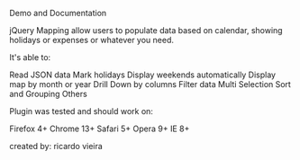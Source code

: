 Demo and Documentation

jQuery Mapping allow users to populate data based on calendar, showing holidays or expenses or whatever you need.

It's able to:

Read JSON data
Mark holidays
Display weekends automatically
Display map by month or year
Drill Down by columns
Filter data
Multi Selection
Sort and Grouping
Others

Plugin was tested and should work on:

Firefox 4+
Chrome 13+
Safari 5+
Opera 9+
IE 8+

created by: ricardo vieira